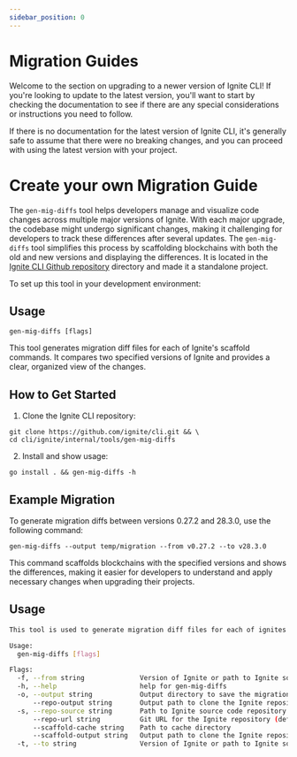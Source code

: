 ```yaml
---
sidebar_position: 0
---
```


# Migration Guides

Welcome to the section on upgrading to a newer version of Ignite CLI! If you're
looking to update to the latest version, you'll want to start by checking the
documentation to see if there are any special considerations or instructions you
need to follow.

If there is no documentation for the latest version of Ignite CLI, it's
generally safe to assume that there were no breaking changes, and you can
proceed with using the latest version with your project.

# Create your own Migration Guide

The `gen-mig-diffs` tool helps developers manage and visualize code changes across multiple major versions of Ignite. With each major upgrade, the codebase might undergo significant changes, making it challenging for developers to track these differences after several updates. The `gen-mig-diffs` tool simplifies this process by scaffolding blockchains with both the old and new versions and displaying the differences.
It is located in the [Ignite CLI Github repository](https://github.com/ignite/cli/tree/main/ignite/internal/tools/gen-mig-diffs)
directory and made it a standalone project.

To set up this tool in your development environment:

## Usage 

```shell
gen-mig-diffs [flags]
```

This tool generates migration diff files for each of Ignite's scaffold commands. It compares two specified versions of Ignite and provides a clear, organized view of the changes.

## How to Get Started

1. Clone the Ignite CLI repository:

```shell
git clone https://github.com/ignite/cli.git && \
cd cli/ignite/internal/tools/gen-mig-diffs
```

2. Install and show usage:

```shell
go install . && gen-mig-diffs -h
```

## Example Migration

To generate migration diffs between versions 0.27.2 and 28.3.0, use the following command:

```shell
gen-mig-diffs --output temp/migration --from v0.27.2 --to v28.3.0
```

This command scaffolds blockchains with the specified versions and shows the differences, making it easier for developers to understand and apply necessary changes when upgrading their projects.

## Usage

```bash
This tool is used to generate migration diff files for each of ignites scaffold commands

Usage:
  gen-mig-diffs [flags]

Flags:
  -f, --from string              Version of Ignite or path to Ignite source code to generate the diff from
  -h, --help                     help for gen-mig-diffs
  -o, --output string            Output directory to save the migration document (default "docs/docs/06-migration")
      --repo-output string       Output path to clone the Ignite repository
  -s, --repo-source string       Path to Ignite source code repository. Set the source automatically set the cleanup to false
      --repo-url string          Git URL for the Ignite repository (default "https://github.com/ignite/cli.git")
      --scaffold-cache string    Path to cache directory
      --scaffold-output string   Output path to clone the Ignite repository
  -t, --to string                Version of Ignite or path to Ignite source code to generate the diff to
```